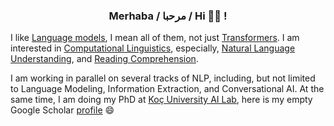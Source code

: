 <h3 align="center">  Merhaba / مرحبا / Hi  👋🏼  !</h3>

I like [Language models](https://en.wikipedia.org/wiki/Language_model), I mean all of them, not just [Transformers](http://jalammar.github.io/illustrated-transformer/). I am interested in [Computational Linguistics](https://en.wikipedia.org/wiki/Computational_linguistics), especially, [Natural Language Understanding](https://en.wikipedia.org/wiki/Natural-language_understanding), and [Reading Comprehension](https://en.wikipedia.org/wiki/Reading_comprehension).

I am working in parallel on several tracks of NLP, including, but not limited to Language Modeling, Information Extraction, and Conversational AI. At the same time, 
I am doing my PhD at [Koç University AI Lab](https://ai.ku.edu.tr/), here is my empty Google Scholar [profile](https://scholar.google.com/citations?user=j5mgvE4AAAAJ&hl=en) 😄
